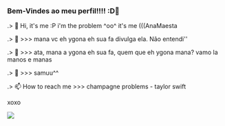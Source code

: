 ### Bem-Vindes ao meu perfil!!!! :D🖖
.> 👋 Hi, it's me :P i'm the problem ^oo^ it's me (((AnaMaesta

.> 👀 >>> mana vc eh ygona eh sua fa divulga ela. Não entendi'' 

.> 🌱 >>> ata, mana a ygona eh sua fa, quem que eh ygona mana? vamo la manos e manas

.> 💞️ >>> samuu^^ 

.> 📫 How to reach me >>> champagne problems - taylor swift

xoxo

![](https://media.tenor.com/go-yBi6NWnIAAAAC/ranpo-edogawa.gif)


